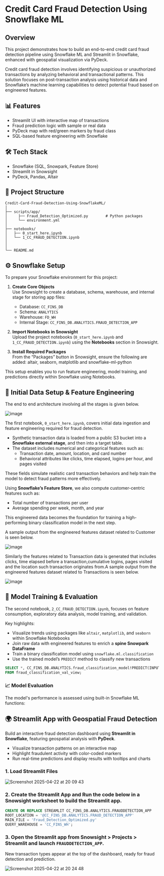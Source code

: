 # Credit Card Fraud Detection Using Snowflake ML


## Overview

This project demonstrates how to build an end-to-end credit card fraud detection pipeline using Snowflake ML and Streamlit in Snowflake, enhanced with geospatial visualization via PyDeck.

Credit card fraud detection involves identifying suspicious or unauthorized transactions by analyzing behavioral and transactional patterns. This solution focuses on post-transaction analysis using historical data and Snowflake’s machine learning capabilities to detect potential fraud based on engineered features.


## 📊 Features
- Streamlit UI with interactive map of transactions
- Fraud prediction logic with sample or real data
- PyDeck map with red/green markers by fraud class
- SQL-based feature engineering with Snowflake

## 🛠 Tech Stack
- Snowflake (SQL, Snowpark, Feature Store)
- Streamlit in Snowsight
- PyDeck, Pandas, Altair

## 📁 Project Structure

```
Credit-Card-Fraud-Detection-Using-SnowflakeML/
│
├── scripts/app/
│     ├── Fraud_Detection_Optimized.py        # Python packages
│     └── environment.yml
│
├── notebooks/
│   ├── 0_start_here.ipynb
│   └── 1_CC_FRAUD_DETECTION.ipynb
│
│
└── README.md
```



## ⚙️ Snowflake Setup

To prepare your Snowflake environment for this project:

1. **Create Core Objects**  
   Use Snowsight to create a database, schema, warehouse, and internal stage for storing app files:
   - Database: `CC_FINS_DB`
   - Schema: `ANALYTICS`
   - Warehouse: `FD_WH`
   - Internal Stage: `CC_FINS_DB.ANALYTICS.FRAUD_DETECTION_APP`

2. **Import Notebooks in Snowsight**  
   Upload the project notebooks (`0_start_here.ipynb` and `1_CC_FRAUD_DETECTION.ipynb`) using the **Notebooks** section in Snowsight.

3. **Install Required Packages**  
   From the “Packages” button in Snowsight, ensure the following are added: altair, seaborn, matplotlib and snowflake-ml-python


This setup enables you to run feature engineering, model training, and predictions directly within Snowflake using Notebooks.




## 🧪 Initial Data Setup & Feature Engineering

The end to end architecture involving all the stages is given below.

![image](https://github.com/user-attachments/assets/f5e4240d-ccd9-4c26-be0d-031b34f6fd0e)




The first notebook, `0_start_here.ipynb`, covers initial data ingestion and feature engineering required for fraud detection.

- Synthetic transaction data is loaded from a public S3 bucket into a **Snowflake external stage**, and then into a target table.
- The dataset includes numerical and categorical features such as:
  - Transaction date, amount, location, and card number
  - Behavioral attributes like clicks, time elapsed, logins per hour, and pages visited

These fields simulate realistic card transaction behaviors and help train the model to detect fraud patterns more effectively.

Using **Snowflake’s Feature Store**, we also compute customer-centric features such as:
- Total number of transactions per user
- Average spending per week, month, and year

This engineered data becomes the foundation for training a high-performing binary classification model in the next step.


A sample output from the engineered features dataset related to Customer is seen below.

![image](https://github.com/user-attachments/assets/1bc15932-2273-4a84-b339-c1a00b58a6ae)



Similarly the features related to Transaction data is generated that includes clicks, time elapsed before a transaction,cumulative logins, pages visited and the location such transaction originates from.A sample output from the engineered features dataset related to Transactions is seen below.

![image](https://github.com/user-attachments/assets/fa0d3ea0-4614-42b5-b95a-6af283f26829)



## 🤖 Model Training & Evaluation

The second notebook, `2_CC_FRAUD_DETECTION.ipynb`, focuses on feature consumption, exploratory data analysis, model training, and validation.

Key highlights:
- Visualize trends using packages like `altair`, `matplotlib`, and `seaborn` within Snowflake Notebooks
- Join raw data with engineered features to enrich a **spine Snowpark DataFrame**
- Train a binary classification model using `snowflake.ml.classification`
- Use the trained model’s `PREDICT` method to classify new transactions

```sql
SELECT *, CC_FINS_DB.ANALYTICS.fraud_classification_model!PREDICT(INPUT_DATA => object_construct(*)) AS predictions
FROM fraud_classification_val_view;
```

### 📈 Model Evaluation

The model's performance is assessed using built-in Snowflake ML functions:


## 🌍 Streamlit App with Geospatial Fraud Detection

Build an interactive fraud detection dashboard using **Streamlit in Snowflake**, featuring geospatial analysis with **PyDeck**.

- Visualize transaction patterns on an interactive map
- Highlight fraudulent activity with color-coded markers
- Run real-time predictions and display results with tooltips and charts

### 1. Load Streamlit Files
![Screenshot 2025-04-22 at 20 09 43](https://github.com/user-attachments/assets/eb83869e-5387-4d4b-938b-ad2e3746aac3)

   
### 2. Create the Streamlit App and Run the code below in a Snowsight worksheet to build the Streamlit app.

```sql
CREATE OR REPLACE STREAMLIT CC_FINS_DB.ANALYTICS.FRAUDDETECTION_APP
ROOT_LOCATION = '@CC_FINS_DB.ANALYTICS.FRAUD_DETECTION_APP'
MAIN_FILE = 'Fraud_Detection_Optimized.py'
QUERY_WAREHOUSE = 'CC_FINS_WH';
```

### 3. Open the Streamlit app from **Snowsight > Projects > Streamlit** and launch `FRAUDDETECTION_APP`.

New transaction types appear at the top of the dashboard, ready for fraud detection and prediction.

![Screenshot 2025-04-22 at 20 24 48](https://github.com/user-attachments/assets/8784d436-2ef1-4da5-a45b-8bd21448c9b3)

